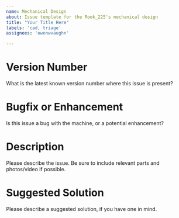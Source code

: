 ```yaml
---
name: Mechanical Design
about: Issue template for the Rook_225's mechanical design
title: "Your Title Here"
labels: 'cad, triage'
assignees: 'owenwvaughn'

---
```

# Version Number
What is the latest known version number where this issue is present?

# Bugfix or Enhancement
Is this issue a bug with the machine, or a potential enhancement?

# Description
Please describe the issue. Be sure to include relevant parts and photos/video if possible.

# Suggested Solution
Please describe a suggested solution, if you have one in mind.
